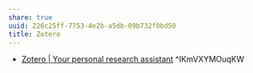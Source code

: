 ```yaml
---
share: true
uuid: 226c25ff-7753-4e2b-a5db-09b732f0bd50
title: Zotero
---
```



* [Zotero | Your personal research assistant](https://www.zotero.org/) ^IKmVXYMOuqKW
